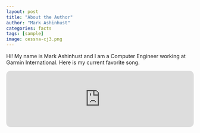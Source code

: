 ```yaml
---
layout: post
title: "About the Author"
author: "Mark Ashinhust"
categories: facts
tags: [sample]
image: cessna-cj3.png
---
```


Hi! My name is Mark Ashinhust and I am a Computer Engineer working at Garmin International. Here is my current favorite song.

<iframe style="border-radius:12px" src="https://open.spotify.com/embed/track/69aYiwVMrTpdqiZdupIAgZ?utm_source=generator" width="100%" height="152" frameBorder="0" allowfullscreen="" allow="autoplay; clipboard-write; encrypted-media; fullscreen; picture-in-picture" loading="lazy"></iframe>
